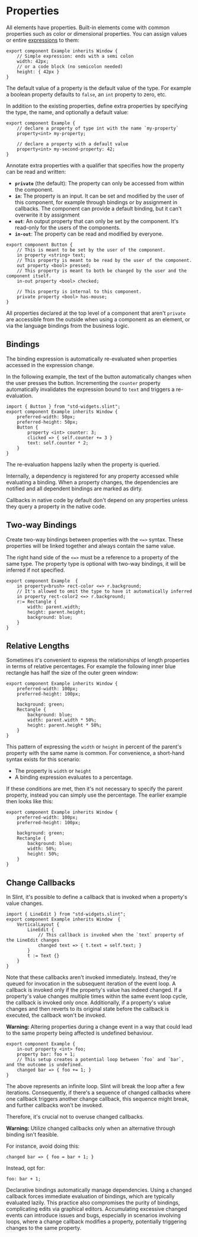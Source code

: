 <!-- Copyright © SixtyFPS GmbH <info@slint.dev> ; SPDX-License-Identifier: MIT -->
# Properties

All elements have properties. Built-in elements come with common properties such
as color or dimensional properties. You can assign values or entire
[expressions](expressions.md) to them:

```slint,no-preview
export component Example inherits Window {
    // Simple expression: ends with a semi colon
    width: 42px;
    // or a code block (no semicolon needed)
    height: { 42px }
}
```

The default value of a property is the default value of the type.
For example a boolean property defaults to `false`, an `int` property to zero, etc.

In addition to the existing properties, define extra properties by specifying the
type, the name, and optionally a default value:

```slint,no-preview
export component Example {
    // declare a property of type int with the name `my-property`
    property<int> my-property;

    // declare a property with a default value
    property<int> my-second-property: 42;
}
```

Annotate extra properties with a qualifier that specifies how the
property can be read and written:

-   **`private`** (the default): The property can only be accessed from within the component.
-   **`in`**: The property is an input. It can be set and modified by the user of this component,
    for example through bindings or by assignment in callbacks.
    The component can provide a default binding, but it can't overwrite it by
    assignment
-   **`out`**: An output property that can only be set by the component. It's read-only for the
    users of the components.
-   **`in-out`**: The property can be read and modified by everyone.

```slint,no-preview
export component Button {
    // This is meant to be set by the user of the component.
    in property <string> text;
    // This property is meant to be read by the user of the component.
    out property <bool> pressed;
    // This property is meant to both be changed by the user and the component itself.
    in-out property <bool> checked;

    // This property is internal to this component.
    private property <bool> has-mouse;
}
```

All properties declared at the top level of a component that aren't `private` are accessible from the outside when using a component as an element, or via the
language bindings from the business logic.

## Bindings

The binding expression is automatically re-evaluated when properties accessed in the expression change.

In the following example, the text of the button automatically changes when
the user presses the button. Incrementing the `counter` property automatically
invalidates the expression bound to `text` and triggers a re-evaluation.

```slint
import { Button } from "std-widgets.slint";
export component Example inherits Window {
    preferred-width: 50px;
    preferred-height: 50px;
    Button {
        property <int> counter: 3;
        clicked => { self.counter += 3 }
        text: self.counter * 2;
    }
}
```

The re-evaluation happens lazily when the property is queried.

Internally, a dependency is registered for any property accessed while evaluating a binding.
When a property changes, the dependencies are notified and all dependent bindings
are marked as dirty.

Callbacks in native code by default don't depend on any properties unless they query a property in the native code.

## Two-way Bindings

Create two-way bindings between properties with the `<=>` syntax. These properties will be linked
together and always contain the same value.

The right hand side of the `<=>` must be a reference to a property of the same type.
The property type is optional with two-way bindings, it will be inferred if not specified.

```slint,no-preview
export component Example  {
    in property<brush> rect-color <=> r.background;
    // It's allowed to omit the type to have it automatically inferred
    in property rect-color2 <=> r.background;
    r:= Rectangle {
        width: parent.width;
        height: parent.height;
        background: blue;
    }
}
```

## Relative Lengths

Sometimes it's convenient to express the relationships of length properties in terms of relative percentages.
For example the following inner blue rectangle has half the size of the outer green window:

```slint
export component Example inherits Window {
    preferred-width: 100px;
    preferred-height: 100px;

    background: green;
    Rectangle {
        background: blue;
        width: parent.width * 50%;
        height: parent.height * 50%;
    }
}
```

This pattern of expressing the `width` or `height` in percent of the parent's property with the same name is
common. For convenience, a short-hand syntax exists for this scenario:

-   The property is `width` or `height`
-   A binding expression evaluates to a percentage.

If these conditions are met, then it's not necessary to specify the parent property, instead you can simply
use the percentage. The earlier example then looks like this:

```slint
export component Example inherits Window {
    preferred-width: 100px;
    preferred-height: 100px;

    background: green;
    Rectangle {
        background: blue;
        width: 50%;
        height: 50%;
    }
}
```

## Change Callbacks

In Slint, it's possible to define a callback that is invoked when a property's value changes.

```slint
import { LineEdit } from "std-widgets.slint";
export component Example inherits Window  {
    VerticalLayout {
        LineEdit {
            // This callback is invoked when the `text` property of the LineEdit changes
            changed text => { t.text = self.text; }
        }
        t := Text {}
    }
}
```

Note that these callbacks aren't invoked immediately.
Instead, they're queued for invocation in the subsequent iteration of the event loop.
A callback is invoked only if the property's value has indeed changed.
If a property's value changes multiple times within the same event loop cycle, the callback is invoked only once.
Additionally, if a property's value changes and then reverts to its original state before the callback is executed, the callback won't be invoked.

**Warning:** Altering properties during a change event in a way that could lead to the same property being affected is undefined behaviour.

```slint,no_preview
export component Example {
    in-out property <int> foo;
    property bar: foo + 1;
    // This setup creates a potential loop between `foo` and `bar`, and the outcome is undefined.
    changed bar => { foo += 1; }
}
```

The above represents an infinite loop. Slint will break the loop after a few iterations.
Consequently, if there's a sequence of changed callbacks where one callback triggers another change callback,
this sequence might break, and further callbacks won't be invoked.

Therefore, it's crucial not to overuse changed callbacks.

**Warning:** Utilize changed callbacks only when an alternative through binding isn't feasible.

For instance, avoid doing this:

```slint,ignore
changed bar => { foo = bar + 1; }
```

Instead, opt for:

```slint,ignore
foo: bar + 1;
```

Declarative bindings automatically manage dependencies.
Using a changed callback forces immediate evaluation of bindings, which are typically evaluated lazily.
This practice also compromises the purity of bindings, complicating edits via graphical editors.
Accumulating excessive changed events can introduce issues and bugs, especially in scenarios involving loops, where a change callback modifies a property, potentially triggering changes to the same property.

